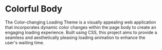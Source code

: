 # Colorful Body
 The Color-changing Loading Theme is a visually appealing web application that incorporates dynamic color changes within the page body to create an engaging loading experience. Built using CSS, this project aims to provide a seamless and aesthetically pleasing loading animation to enhance the user's waiting time.
